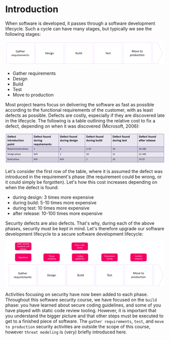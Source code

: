 # Introduction
When software is developed, it passes through a software development lifecycle. Such a cycle can have many stages, but typically we see the following stages:

![](docimages/2020-03-11-08-02-58.png)

* Gather requirements
* Design
* Build
* Test
* Move to production

Most project teams focus on delivering the software as fast as possible according to the functional requirements of the customer, with as least defects as possible. Defects are costly, especially if they are discovered late in the lifecycle. The following is a table outlining the relative cost to fix a defect, depending on when it was discovered (Microsoft, 2006):

![](docimages/2020-03-11-08-06-07.png)

Let's consider the first row of the table, where it is assumed the defect was introduced in the requirement's phase (the requirement could be wrong, or it could simply be forgotten). Let's how this cost increases depending on when the defect is found:
* during design: 3 times more expensive
* during build: 5-10 times more expensive
* during test: 10 times more expensive
* after release: 10-100 times more expensive

Security defects are also defects. That's why, during each of the above phases, security must be kept in mind. Let's therefore upgrade our software development lifecycle to a secure software development lifecycle:

![](docimages/2020-03-11-08-18-59.png)

Activities focusing on security have now been added to each phase. Throughout this software security course, we have focused on the `build` phase: you have learned about secure coding guidelines, and some of you have played with static code review tooling. However, it is important that you understand the bigger picture and that other steps must be executed to get to a finished piece of software. The `gather requirements`, `test`, and `move to production` security activities are outside the scope of this course, however `threat modeling` is (very) briefly introduced here. 
